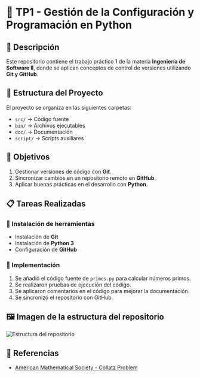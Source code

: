 # 📌 TP1 - Gestión de la Configuración y Programación en Python  

## 🔹 Descripción  
Este repositorio contiene el trabajo práctico 1 de la materia **Ingeniería de Software II**, donde se aplican conceptos de control de versiones utilizando **Git y GitHub**.  

## 📂 Estructura del Proyecto  
El proyecto se organiza en las siguientes carpetas:  
- `src/` → Código fuente  
- `bin/` → Archivos ejecutables  
- `doc/` → Documentación  
- `script/` → Scripts auxiliares  

## 📌 Objetivos  
1. Gestionar versiones de código con **Git**.  
2. Sincronizar cambios en un repositorio remoto en **GitHub**.  
3. Aplicar buenas prácticas en el desarrollo con **Python**.  

## 📋 Tareas Realizadas  
### 🔹 Instalación de herramientas  
- Instalación de **Git**  
- Instalación de **Python 3**  
- Configuración de **GitHub**  

### 🔹 Implementación  
1. Se añadió el código fuente de `primes.py` para calcular números primos.  
2. Se realizaron pruebas de ejecución del código.  
3. Se aplicaron comentarios en el código para mejorar la documentación.  
4. Se sincronizó el repositorio con GitHub.  

## 🖼️ Imagen de la estructura del repositorio  
![Estructura del repositorio](https://upload.wikimedia.org/wikipedia/commons/3/3f/Git_icon.svg)  

## 🔗 Referencias  

- [American Mathematical Society - Collatz Problem](https://www.ams.org/publicoutreach/feature-column/fcarc-collatz)  
 
